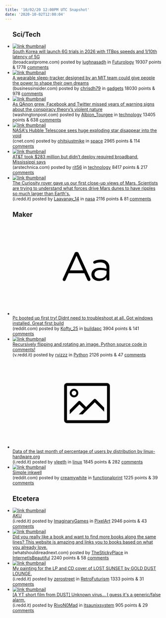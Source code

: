 ```yaml
---
title: '10/02/20 12:00PM UTC Snapshot'
date: '2020-10-02T12:00:04'
---
```

<ul>
<h2>Sci/Tech</h2>

<li><a href='https://www.broadcastprome.com/news/satellite/south-korea-plans-to-launch-6g-trials-in-2026/'><img src='https://a.thumbs.redditmedia.com/PcIEBNYwLL_vEIUBgrd1n87hJaQsuP9J5K0NGEP7dp8.jpg' alt='link thumbnail'></a><div><div class='linkTitle'><a href='https://www.broadcastprome.com/news/satellite/south-korea-plans-to-launch-6g-trials-in-2026/'>South Korea will launch 6G trials in 2026 with 1TBps speeds and 1/10th latency of 5G</a></div>(broadcastprome.com) posted by <a href='https://www.reddit.com/user/lughnasadh'>lughnasadh</a> in <a href='https://www.reddit.com/r/Futurology'>Futurology</a> 19307 points & 1778 <a href='https://www.reddit.com/r/Futurology/comments/j39kx5/south_korea_will_launch_6g_trials_in_2026_with/'>comments</a></div></li>

<li><a href='https://www.businessinsider.com/sleep-tracking-device-could-help-people-shape-dreams-2020-9'><img src='https://a.thumbs.redditmedia.com/tzDqETpIAA-YIcoxRmdeTcWuV537qbfi4m4JDuN5CB0.jpg' alt='link thumbnail'></a><div><div class='linkTitle'><a href='https://www.businessinsider.com/sleep-tracking-device-could-help-people-shape-dreams-2020-9'>A wearable sleep-tracker designed by an MIT team could give people the power to shape their own dreams</a></div>(businessinsider.com) posted by <a href='https://www.reddit.com/user/chrisdh79'>chrisdh79</a> in <a href='https://www.reddit.com/r/gadgets'>gadgets</a> 18030 points & 978 <a href='https://www.reddit.com/r/gadgets/comments/j37z9y/a_wearable_sleeptracker_designed_by_an_mit_team/'>comments</a></div></li>

<li><a href='https://www.washingtonpost.com/technology/2020/10/01/facebook-qanon-conspiracies-trump/?utm_source=rss&amp;utm_medium=referral&amp;utm_campaign=wp_politics'><img src='https://b.thumbs.redditmedia.com/1uxIsxw3gA7SpuOcJeN7HLGMsehVp6AhfbfZTOTiwBI.jpg' alt='link thumbnail'></a><div><div class='linkTitle'><a href='https://www.washingtonpost.com/technology/2020/10/01/facebook-qanon-conspiracies-trump/?utm_source=rss&amp;utm_medium=referral&amp;utm_campaign=wp_politics'>As QAnon grew, Facebook and Twitter missed years of warning signs about the conspiracy theory’s violent nature</a></div>(washingtonpost.com) posted by <a href='https://www.reddit.com/user/Albion_Tourgee'>Albion_Tourgee</a> in <a href='https://www.reddit.com/r/technology'>technology</a> 13405 points & 638 <a href='https://www.reddit.com/r/technology/comments/j3k9p0/as_qanon_grew_facebook_and_twitter_missed_years/'>comments</a></div></li>

<li><a href='https://www.cnet.com/news/nasas-hubble-telescope-sees-huge-exploding-star-disappear-into-the-void/?ftag=COS-05-10aaa1e'><img src='https://b.thumbs.redditmedia.com/xrhLNNKIVrUXHdDEQDIB2xpf4EyADyC7Y3f_bLVQBNA.jpg' alt='link thumbnail'></a><div><div class='linkTitle'><a href='https://www.cnet.com/news/nasas-hubble-telescope-sees-huge-exploding-star-disappear-into-the-void/?ftag=COS-05-10aaa1e'>NASA's Hubble Telescope sees huge exploding star disappear into the void</a></div>(cnet.com) posted by <a href='https://www.reddit.com/user/ohitsjustmike'>ohitsjustmike</a> in <a href='https://www.reddit.com/r/space'>space</a> 2965 points & 114 <a href='https://www.reddit.com/r/space/comments/j3p5k5/nasas_hubble_telescope_sees_huge_exploding_star/'>comments</a></div></li>

<li><a href='https://arstechnica.com/tech-policy/2020/10/att-took-283-million-but-didnt-deploy-required-broadband-mississippi-says/'><img src='https://b.thumbs.redditmedia.com/f8_Io0GHXC0jasq4BV4SuvIRKPqf3SQo4CytXP0JsyM.jpg' alt='link thumbnail'></a><div><div class='linkTitle'><a href='https://arstechnica.com/tech-policy/2020/10/att-took-283-million-but-didnt-deploy-required-broadband-mississippi-says/'>AT&amp;T took $283 million but didn’t deploy required broadband, Mississippi says</a></div>(arstechnica.com) posted by <a href='https://www.reddit.com/user/rit56'>rit56</a> in <a href='https://www.reddit.com/r/technology'>technology</a> 8417 points & 217 <a href='https://www.reddit.com/r/technology/comments/j3cirs/att_took_283_million_but_didnt_deploy_required/'>comments</a></div></li>

<li><a href='https://i.redd.it/jm4jczd96kq51.png'><img src='https://b.thumbs.redditmedia.com/8LOWAkQ02xiiJCE3BWsU0r8TMBOr8TAlz1HRYWF-prM.jpg' alt='link thumbnail'></a><div><div class='linkTitle'><a href='https://i.redd.it/jm4jczd96kq51.png'>The Curiosity rover gave us our first close-up views of Mars. Scientists are trying to understand what forces drive Mars dunes to have ripples so much larger than Earth's.</a></div>(i.redd.it) posted by <a href='https://www.reddit.com/user/Laavanay_14'>Laavanay_14</a> in <a href='https://www.reddit.com/r/nasa'>nasa</a> 2116 points & 81 <a href='https://www.reddit.com/r/nasa/comments/j3iofj/the_curiosity_rover_gave_us_our_first_closeup/'>comments</a></div></li>

<h2>Maker</h2>

<li><a href='https://www.reddit.com/r/buildapc/comments/j3lzxm/pc_booted_up_first_try_didnt_need_to_troubleshoot/'><svg version='1.1' viewBox='-34 -12 104 64' preserveAspectRatio='xMidYMid slice' xmlns='http://www.w3.org/2000/svg' xmlns:xlink='http://www.w3.org/1999/xlink'>
    <title>text link thumbnail</title>
    <path d='M12.19,8.84a1.45,1.45,0,0,0-1.4-1h-.12a1.46,1.46,0,0,0-1.42,1L1.14,26.56a1.29,1.29,0,0,0-.14.59,1,1,0,0,0,1,1,1.12,1.12,0,0,0,1.08-.77l2.08-4.65h11l2.08,4.59a1.24,1.24,0,0,0,1.12.83,1.08,1.08,0,0,0,1.08-1.08,1.64,1.64,0,0,0-.14-.57ZM6.08,20.71l4.59-10.22,4.6,10.22Z'>
    </path>
    <path d='M32.24,14.78A6.35,6.35,0,0,0,27.6,13.2a11.36,11.36,0,0,0-4.7,1,1,1,0,0,0-.58.89,1,1,0,0,0,.94.92,1.23,1.23,0,0,0,.39-.08,8.87,8.87,0,0,1,3.72-.81c2.7,0,4.28,1.33,4.28,3.92v.5a15.29,15.29,0,0,0-4.42-.61c-3.64,0-6.14,1.61-6.14,4.64v.05c0,2.95,2.7,4.48,5.37,4.48a6.29,6.29,0,0,0,5.19-2.48V26.9a1,1,0,0,0,1,1,1,1,0,0,0,1-1.06V19A5.71,5.71,0,0,0,32.24,14.78Zm-.56,7.7c0,2.28-2.17,3.89-4.81,3.89-1.94,0-3.61-1.06-3.61-2.86v-.06c0-1.8,1.5-3,4.2-3a15.2,15.2,0,0,1,4.22.61Z'>
    </path>
    </svg></a><div><div class='linkTitle'><a href='https://www.reddit.com/r/buildapc/comments/j3lzxm/pc_booted_up_first_try_didnt_need_to_troubleshoot/'>Pc booted up first try! Didnt need to troubleshoot at all. Got windows installed. Great first build</a></div>(reddit.com) posted by <a href='https://www.reddit.com/user/Kofty_25'>Kofty_25</a> in <a href='https://www.reddit.com/r/buildapc'>buildapc</a> 3904 points & 141 <a href='https://www.reddit.com/r/buildapc/comments/j3lzxm/pc_booted_up_first_try_didnt_need_to_troubleshoot/'>comments</a></div></li>

<li><a href='https://v.redd.it/p3l9kd1dwjq51'><img src='https://b.thumbs.redditmedia.com/UhNYf3d3WuHAXVY4Wl45kW3k_nbypflgfDQeWO0FNhc.jpg' alt='link thumbnail'></a><div><div class='linkTitle'><a href='https://v.redd.it/p3l9kd1dwjq51'>Recursively flipping and rotating an image. Python source code in comments!</a></div>(v.redd.it) posted by <a href='https://www.reddit.com/user/rvizzz'>rvizzz</a> in <a href='https://www.reddit.com/r/Python'>Python</a> 2126 points & 47 <a href='https://www.reddit.com/r/Python/comments/j3hq21/recursively_flipping_and_rotating_an_image_python/'>comments</a></div></li>

<li><a href='https://i.redd.it/uul92ikbxiq51.png'><svg version='1.1' viewBox='-34 -14 104 64' preserveAspectRatio='xMidYMid meet' xmlns='http://www.w3.org/2000/svg' xmlns:xlink='http://www.w3.org/1999/xlink'>
    <title>link thumbnail</title>
    <path d='M32,4H4A2,2,0,0,0,2,6V30a2,2,0,0,0,2,2H32a2,2,0,0,0,2-2V6A2,2,0,0,0,32,4ZM4,30V6H32V30Z'></path>
    <path d='M8.92,14a3,3,0,1,0-3-3A3,3,0,0,0,8.92,14Zm0-4.6A1.6,1.6,0,1,1,7.33,11,1.6,1.6,0,0,1,8.92,9.41Z'></path>
    <path d='M22.78,15.37l-5.4,5.4-4-4a1,1,0,0,0-1.41,0L5.92,22.9v2.83l6.79-6.79L16,22.18l-3.75,3.75H15l8.45-8.45L30,24V21.18l-5.81-5.81A1,1,0,0,0,22.78,15.37Z'></path>
    </svg></a><div><div class='linkTitle'><a href='https://i.redd.it/uul92ikbxiq51.png'>Data of the last month of percentage of users by distribution by linux-hardware.org</a></div>(i.redd.it) posted by <a href='https://www.reddit.com/user/vleeth'>vleeth</a> in <a href='https://www.reddit.com/r/linux'>linux</a> 1845 points & 282 <a href='https://www.reddit.com/r/linux/comments/j3dybw/data_of_the_last_month_of_percentage_of_users_by/'>comments</a></div></li>

<li><a href='https://www.reddit.com/gallery/j3b4hw'><img src='https://b.thumbs.redditmedia.com/olsbpZDnLffgJ7mNu4lKeGx08ubH1lrMmrLxSySzglA.jpg' alt='link thumbnail'></a><div><div class='linkTitle'><a href='https://www.reddit.com/gallery/j3b4hw'>Simple inkwell</a></div>(reddit.com) posted by <a href='https://www.reddit.com/user/creamywhite'>creamywhite</a> in <a href='https://www.reddit.com/r/functionalprint'>functionalprint</a> 1225 points & 39 <a href='https://www.reddit.com/r/functionalprint/comments/j3b4hw/simple_inkwell/'>comments</a></div></li>

<h2>Etcetera</h2>

<li><a href='https://i.redd.it/2mmsd2s36kq51.png'><img src='https://b.thumbs.redditmedia.com/S_jEoInNjsNrh_a1ziubMnFWA-PQmQVBRH3Z1b2ywfo.jpg' alt='link thumbnail'></a><div><div class='linkTitle'><a href='https://i.redd.it/2mmsd2s36kq51.png'>AKU</a></div>(i.redd.it) posted by <a href='https://www.reddit.com/user/ImaginaryGames'>ImaginaryGames</a> in <a href='https://www.reddit.com/r/PixelArt'>PixelArt</a> 2946 points & 43 <a href='https://www.reddit.com/r/PixelArt/comments/j3ioax/aku/'>comments</a></div></li>

<li><a href='https://www.whatshouldireadnext.com/'><img src='https://a.thumbs.redditmedia.com/htYjnqm6c42tWvtrhzKDqUX0_vojLTVZ_PxnqfR-1I4.jpg' alt='link thumbnail'></a><div><div class='linkTitle'><a href='https://www.whatshouldireadnext.com/'>Did you really like a book and want to find more books along the same lines? This website is amazing and links you to books based on what you already love.</a></div>(whatshouldireadnext.com) posted by <a href='https://www.reddit.com/user/TheStickyPlace'>TheStickyPlace</a> in <a href='https://www.reddit.com/r/InternetIsBeautiful'>InternetIsBeautiful</a> 2240 points & 58 <a href='https://www.reddit.com/r/InternetIsBeautiful/comments/j3gibq/did_you_really_like_a_book_and_want_to_find_more/'>comments</a></div></li>

<li><a href='https://i.redd.it/da6arg4bajq51.jpg'><img src='https://a.thumbs.redditmedia.com/JYmTgkiFb_1LYCQFMnU-4aTXJ_eoqFQP9Ad1r5G9mP8.jpg' alt='link thumbnail'></a><div><div class='linkTitle'><a href='https://i.redd.it/da6arg4bajq51.jpg'>My painting for the LP and CD cover of LOST SUNSET by GOLD DUST LOUNGE.</a></div>(i.redd.it) posted by <a href='https://www.reddit.com/user/zerostreet'>zerostreet</a> in <a href='https://www.reddit.com/r/RetroFuturism'>RetroFuturism</a> 1333 points & 31 <a href='https://www.reddit.com/r/RetroFuturism/comments/j3faiu/my_painting_for_the_lp_and_cd_cover_of_lost/'>comments</a></div></li>

<li><a href='https://i.redd.it/jn4a5sqyqjq51.png'><img src='https://b.thumbs.redditmedia.com/719wPtJp-uu49s1Iaqq_O4NeTaqk7sEISvaC01UWvMo.jpg' alt='link thumbnail'></a><div><div class='linkTitle'><a href='https://i.redd.it/jn4a5sqyqjq51.png'>[A YT short film from DUST] Unknown virus... I guess it's a generic/false alarm.</a></div>(i.redd.it) posted by <a href='https://www.reddit.com/user/RivoN0Mad'>RivoN0Mad</a> in <a href='https://www.reddit.com/r/itsaunixsystem'>itsaunixsystem</a> 905 points & 29 <a href='https://www.reddit.com/r/itsaunixsystem/comments/j3h3l5/a_yt_short_film_from_dust_unknown_virus_i_guess/'>comments</a></div></li>

</ul>
